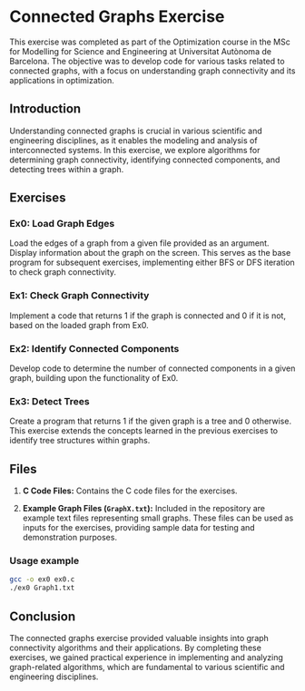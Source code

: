 # Connected Graphs Exercise

This exercise was completed as part of the Optimization course in the MSc for Modelling for Science and Engineering at Universitat Autònoma de Barcelona. The objective was to develop code for various tasks related to connected graphs, with a focus on understanding graph connectivity and its applications in optimization.


## Introduction
Understanding connected graphs is crucial in various scientific and engineering disciplines, as it enables the modeling and analysis of interconnected systems. In this exercise, we explore algorithms for determining graph connectivity, identifying connected components, and detecting trees within a graph.

## Exercises

### Ex0: Load Graph Edges
Load the edges of a graph from a given file provided as an argument. Display information about the graph on the screen. This serves as the base program for subsequent exercises, implementing either BFS or DFS iteration to check graph connectivity.

### Ex1: Check Graph Connectivity
Implement a code that returns 1 if the graph is connected and 0 if it is not, based on the loaded graph from Ex0.

### Ex2: Identify Connected Components
Develop code to determine the number of connected components in a given graph, building upon the functionality of Ex0.

### Ex3: Detect Trees
Create a program that returns 1 if the given graph is a tree and 0 otherwise. This exercise extends the concepts learned in the previous exercises to identify tree structures within graphs.

## Files

1. **C Code Files:** 
   Contains the C code files for the exercises.
   
2. **Example Graph Files (`GraphX.txt`):** 
   Included in the repository are example text files representing small graphs. These files can be used as inputs for the exercises, providing sample data for testing and demonstration purposes.

### Usage example
```bash
gcc -o ex0 ex0.c
./ex0 Graph1.txt
```

   

## Conclusion
The connected graphs exercise provided valuable insights into graph connectivity algorithms and their applications. By completing these exercises, we gained practical experience in implementing and analyzing graph-related algorithms, which are fundamental to various scientific and engineering disciplines.